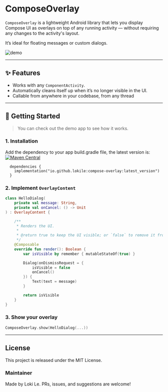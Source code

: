 # ComposeOverlay

`ComposeOverlay` is a lightweight Android library that lets you display Compose UI as overlays on top of any running activity — without requiring any changes to the activity's layout.

It’s ideal for floating messages or custom dialogs.

![demo](https://github.com/user-attachments/assets/87f9ad07-e869-40fb-83de-4d0cfdcb0792)

---

## ✨ Features

- Works with any `ComponentActivity`.
- Automatically cleans itself up when it’s no longer visible in the UI.
- Callable from anywhere in your codebase, from any thread

---

## 🚀 Getting Started
>You can check out the demo app to see how it works.

### 1. Installation
Add the dependency to your app build.gradle file, the latest version is: [![Maven Central](https://img.shields.io/maven-central/v/io.github.lokile/compose-overlay?label=Maven%20Central)](https://central.sonatype.com/artifact/io.github.lokile/compose-overlay)

```
  dependencies {
    implementation("io.github.lokile:compose-overlay:latest_version")
  }
```




### 2. Implement `OverlayContent`

```kotlin
class HelloDialog(
    private val message: String,
    private val onCancel: () -> Unit
) : OverlayContent {

    /**
     * Renders the UI.
     *
     * @return true to keep the UI visible; or `false` to remove it from the activity.
     */
    @Composable
    override fun render(): Boolean {
        var isVisible by remember { mutableStateOf(true) }

        Dialog(onDismissRequest = {
            isVisible = false
            onCancel()
        }) {
            Text(text = message)
        }

        return isVisible
    }
}
```

### 3. Show your overlay

```kotlin
ComposeOverlay.show(HelloDialog(...))
```

---
## License
This project is released under the MIT License.

### Maintainer
Made by Loki Le. PRs, issues, and suggestions are welcome!
